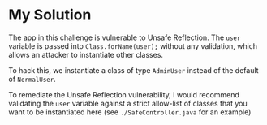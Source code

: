 # My Solution

The app in this challenge is vulnerable to Unsafe Reflection. The `user` variable is passed into `Class.forName(user);` without any validation, which allows an attacker to instantiate other classes.

To hack this, we instantiate a class of type `AdminUser` instead of the default of `NormalUser`.

To remediate the Unsafe Reflection vulnerability, I would recommend validating the `user` variable against a strict allow-list of classes that you want to be instantiated here (see `./SafeController.java` for an example)